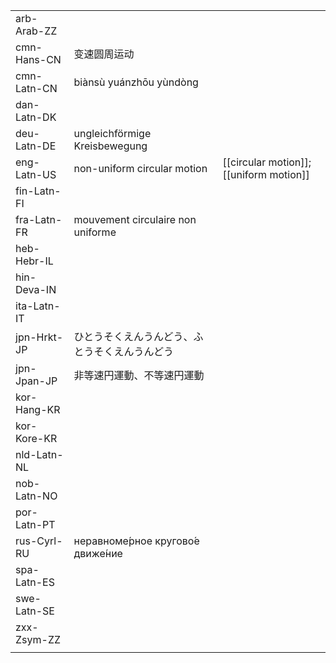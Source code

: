 | | | |
|-|-|-|
| arb-Arab-ZZ |  |  |
| cmn-Hans-CN | 变速圆周运动 |  |
| cmn-Latn-CN | biànsù yuánzhōu yùndòng |  |
| dan-Latn-DK |  |  |
| deu-Latn-DE | ungleichförmige Kreisbewegung |  |
| eng-Latn-US | non-uniform circular motion | [[circular motion]]; [[uniform motion]] |
| fin-Latn-FI |  |  |
| fra-Latn-FR | mouvement circulaire non uniforme |  |
| heb-Hebr-IL |  |  |
| hin-Deva-IN |  |  |
| ita-Latn-IT |  |  |
| jpn-Hrkt-JP | ひとうそくえんうんどう、ふとうそくえんうんどう |  |
| jpn-Jpan-JP | 非等速円運動、不等速円運動 |  |
| kor-Hang-KR |  |  |
| kor-Kore-KR |  |  |
| nld-Latn-NL |  |  |
| nob-Latn-NO |  |  |
| por-Latn-PT |  |  |
| rus-Cyrl-RU | неравноме́рное кругово́е движе́ние |  |
| spa-Latn-ES |  |  |
| swe-Latn-SE |  |  |
| zxx-Zsym-ZZ |  |  |
|  |  |  |